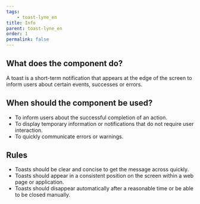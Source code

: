 ```yaml
---
tags: 
    - toast-lyne_en
title: Info
parent: toast-lyne_en
order: 1
permalink: false
---
```


## What does the component do?
A toast is a short-term notification that appears at the edge of the screen to inform users about certain events, successes or errors.

## When should the component be used?
* To inform users about the successful completion of an action.
* To display temporary information or notifications that do not require user interaction.
* To quickly communicate errors or warnings.

## Rules
* Toasts should be clear and concise to get the message across quickly.
* Toasts should appear in a consistent position on the screen within a web page or application.
* Toasts should disappear automatically after a reasonable time or be able to be closed manually.
